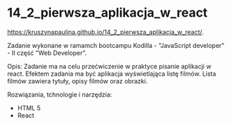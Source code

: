 # 14_2_pierwsza_aplikacja_w_react

https://kruszynapaulina.github.io/14_2_pierwsza_aplikacja_w_react/.

Zadanie wykonane w ramamch bootcampu Kodilla - "JavaScript developer" - II część "Web Developer".

Opis: Zadanie ma na celu przećwiczenie w praktyce pisanie aplikacji w react. Efektem zadania ma być aplikacja wyświetlająca listę filmów. Lista filmów zawiera tytuły, opisy filmów oraz obrazki.

Rozwiązania, tchnologie i narzędzia:
- HTML 5
- React

